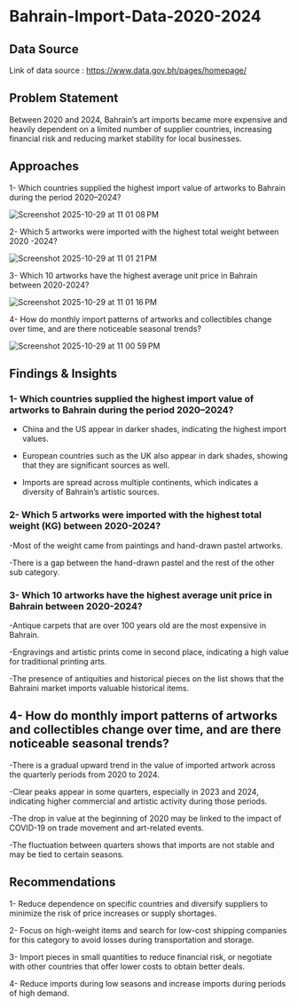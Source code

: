 # Bahrain-Import-Data-2020-2024

## Data Source
Link of data source : https://www.data.gov.bh/pages/homepage/

## Problem Statement

Between 2020 and 2024, Bahrain’s art imports became more expensive and heavily dependent on a limited number of supplier countries, increasing financial risk and reducing market stability for local businesses.

## Approaches



1- Which  countries supplied the highest import value of artworks to Bahrain during the period 2020–2024?

![Screenshot 2025-10-29 at 11 01 08 PM](https://github.com/user-attachments/assets/32c1ac08-57fc-4b0f-baed-079e00f3f6b6)


2- Which 5 artworks were imported with the highest total weight between 2020 -2024?

![Screenshot 2025-10-29 at 11 01 21 PM](https://github.com/user-attachments/assets/4bac9c44-0ea7-49d1-be8d-b5178a8a0883)


3- Which 10 artworks have the highest average unit price in Bahrain between 2020-2024?

![Screenshot 2025-10-29 at 11 01 16 PM](https://github.com/user-attachments/assets/0426ae1a-20ad-4180-9445-198d56017607)


4- How do monthly import patterns of artworks and collectibles change over time, and are there noticeable seasonal trends?

![Screenshot 2025-10-29 at 11 00 59 PM](https://github.com/user-attachments/assets/d96e0644-688a-4996-8fe2-6bb85990ab64)


## Findings & Insights

### 1- Which  countries supplied the highest import value of artworks to Bahrain during the period 2020–2024? 

- China and the US appear in darker shades, indicating the highest import values.

- European countries such as the UK also appear in dark shades, showing that they are significant sources as well.

- Imports are spread across multiple continents, which indicates a diversity of Bahrain’s artistic sources.



### 2- Which 5 artworks were imported with the highest total weight (KG) between 2020-2024?

-Most of the weight came from paintings and hand-drawn pastel artworks.

-There is a gap between the hand-drawn pastel and the rest of the other sub category.



### 3- Which 10 artworks have the highest average unit price in Bahrain between 2020-2024?

-Antique carpets that are over 100 years old are the most expensive in Bahrain.

-Engravings and artistic prints come in second place, indicating a high value for traditional printing arts.

-The presence of antiquities and historical pieces on the list shows that the Bahraini market imports valuable historical items.



## 4- How do monthly import patterns of artworks and collectibles change over time, and are there noticeable seasonal trends?

-There is a gradual upward trend in the value of imported artwork across the quarterly periods from 2020 to 2024.

-Clear peaks appear in some quarters, especially in 2023 and 2024, indicating higher commercial and artistic activity during those periods.

-The drop in value at the beginning of 2020 may be linked to the impact of COVID-19 on trade movement and art-related events.

-The fluctuation between quarters shows that imports are not stable and may be tied to certain seasons.

## Recommendations

1- Reduce dependence on specific countries and diversify suppliers to minimize the risk of price increases or supply shortages.



2- Focus on high-weight items and search for low-cost shipping companies for this category to avoid losses during transportation and storage.



3- Import pieces in small quantities to reduce financial risk, or negotiate with other countries that offer lower costs to obtain better deals. 



4- Reduce imports during low seasons and increase imports during periods of high demand.

